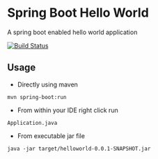 # Spring Boot Hello World

A spring boot enabled hello world application

[![Build Status](https://travis-ci.org/gazgeek/springboot-helloworld.svg?branch=master)](https://travis-ci.org/gazgeek/springboot-helloworld)


## Usage

- Directly using maven
```
mvn spring-boot:run
```

- From within your IDE right click run 
```
Application.java
```

- From executable jar file
```
java -jar target/helloworld-0.0.1-SNAPSHOT.jar
```


